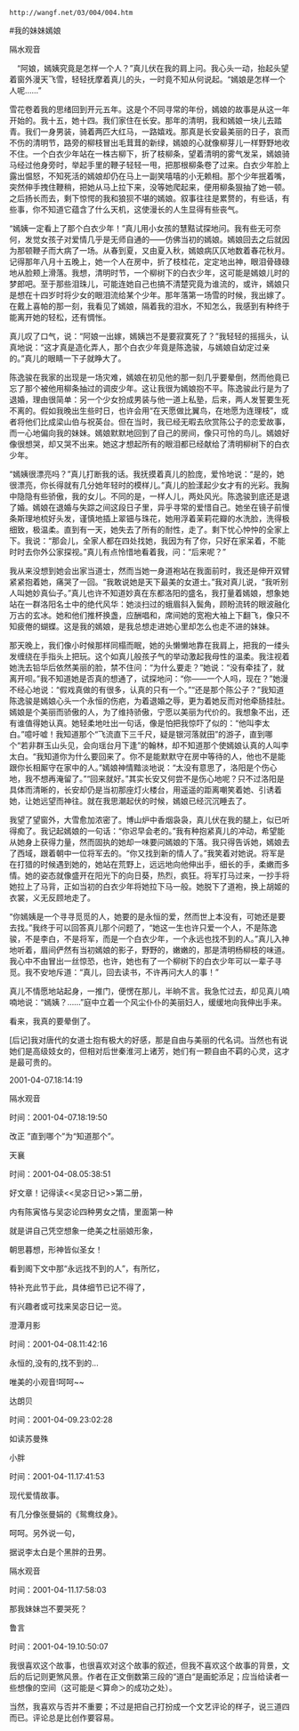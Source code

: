 `http://wangf.net/03/004/004.htm`


#我的妹妹嫣娘


隔水观音


　“阿娘，嫣姨究竟是怎样一个人？”真儿伏在我的肩上问。我心头一动，抬起头望着窗外漫天飞雪，轻轻抚摩着真儿的头，一时竟不知从何说起。“嫣娘是怎样一个人呢……”

雪花卷着我的思绪回到开元五年。这是个不同寻常的年份，嫣娘的故事是从这一年开始的。我十五，她十四。我们家住在长安。那年的清明，我和嫣娘一块儿去踏青。我们一身男装，骑着两匹大红马，一路嬉戏。那真是长安最美丽的日子，哀而不伤的清明节，路旁的柳枝冒出毛茸茸的新绿，嫣娘的心就像柳芽儿一样野野地收不住。一个白衣少年站在一株古柳下，折了枝柳条，望着清明的雾气发呆，嫣娘骑马经过他身旁时，举起手里的鞭子轻轻一甩，把那根柳条卷了过来。白衣少年脸上露出愠怒，不知死活的嫣娘却仍在马上一副笑嘻嘻的小无赖相。那个少年抿着嘴，突然伸手拽住鞭稍，把她从马上拉下来，没等她爬起来，便用柳条狠抽了她一顿。之后扬长而去，剩下惊愕的我和狼狈不堪的嫣娘。叙事往往是累赘的，有些话，有些事，你不知道它蕴含了什么天机，这使漫长的人生显得有些丧气。

“嫣姨一定看上了那个白衣少年！”真儿用小女孩的慧黠试探地问。我有些无可奈何，发觉女孩子对爱情几乎是无师自通的——仿佛当初的嫣娘。嫣娘回去之后就因为那顿鞭子而大病了一场。从春到夏，又由夏入秋，嫣娘病仄仄地数着春花秋月。记得那年八月十五晚上，她一个人在房中，折了枝桂花，定定地出神，眼泪骨碌碌地从脸颊上滑落。我想，清明时节，一个柳树下的白衣少年，这可能是嫣娘儿时的梦郎吧。至于那些泪珠儿，可能连她自己也搞不清楚究竟为谁流的，或许，嫣娘只是想在十四岁时将少女的眼泪流给某个少年。那年落第一场雪的时候，我出嫁了。在戴上喜帕的那一刻，我看见了嫣娘，隔着我的泪水，不知怎么，我感到有种终于能离开她的轻松，还有惆怅。

真儿叹了口气，说：“阿娘一出嫁，嫣姨岂不是要寂寞死了？”我轻轻的摇摇头，认真地说：“这才真是造化弄人，那个白衣少年竟是陈逸骏，与嫣娘自幼定过亲的。”真儿的眼睛一下子就睁大了。

陈逸骏在我家的出现是一场灾难，嫣娘在初见他的那一刻几乎要晕倒，然而他竟已忘了那个被他用柳条抽过的调皮少年。这让我很为嫣娘抱不平。陈逸骏此行是为了退婚，理由很简单：另一个少女扮成男装与他一道上私塾，后来，两人发誓要生死不离的。假如我晚出生些时日，也许会用“在天愿做比翼鸟，在地愿为连理枝”，或者将他们比成梁山伯与祝英台。但在当时，我已经无暇去欣赏陈公子的恋爱故事，而一心地偏向我的妹妹。嫣娘默默地回到了自己的房间，像只可怜的鸟儿。嫣娘好像很想哭，却又哭不出来。她这才想起所有的眼泪都已经献给了清明柳树下的白衣少年。

“嫣姨很漂亮吗？”真儿打断我的话。我抚摸着真儿的脸庞，爱怜地说：“是的，她很漂亮，你长得就有几分她年轻时的模样儿。”真儿的脸漾起少女才有的光彩。我胸中隐隐有些骄傲，我的女儿。不同的是，一样人儿，两处风光。陈逸骏到底还是退了婚。嫣娘在退婚与失踪之间这段日子里，异乎寻常的爱惜自己。她坐在镜子前慢条斯理地梳好头发，谨慎地插上翠钿与珠花，她用浮着茉莉花瓣的水洗脸，洗得极细致，极温柔。直到有一天，她失去了所有的耐性，走了。剩下忧心忡忡的全家上下。我说：“那会儿，全家人都在四处找她，我因为有了你，只好在家呆着，不能时时去你外公家探视。”真儿有点怜惜地看着我，问：“后来呢？”

我从来没想到她会出家当道士，然而当她一身道袍站在我面前时，我还是伸开双臂紧紧抱着她，痛哭了一回。“我敢说她是天下最美的女道士。”我对真儿说，“我听别人叫她妙真仙子。”真儿也许不知道妙真在东都洛阳的盛名，我打量着嫣娘，想象她站在一群洛阳名士中的绝代风华：她淡扫过的蛾眉斜入鬓角，顾盼流转的眼波融化万古的玄冰。她和他们推杯换盏，应酬唱和，席间她的宽袍大袖上下翻飞，像只不知疲倦的蝴蝶。这是我的嫣娘，是我总想走进她心里却怎么也走不进的妹妹。

那天晚上，我们像小时候那样同榻而眠，她的头懒懒地靠在我肩上，把我的一缕头发缠绕在手指头上把玩。这个如真儿般孩子气的举动激起我母性的温柔。我注视着她洗去铅华后依然美丽的脸，禁不住问：“为什么要走？”她说：“没有牵挂了，就离开呗。”我不知道她是否真的想通了，试探地问：“你——一个人吗，现在？”她漫不经心地说：“假戏真做的有很多，认真的只有一个。”“还是那个陈公子？”我知道陈逸骏是嫣娘心头一个永恒的伤疤，为着退婚之辱，更为着她反而对他牵肠挂肚。嫣娘是个美丽而骄傲的人，为了维持骄傲，宁愿以美丽为代价的。我想象不出，还有谁值得她认真。她轻柔地吐出一句话，像是怕把我惊吓了似的：“他叫李太白。”噫吁嘘！我知道那个“飞流直下三千尺，疑是银河落就田”的游子，直到哪个“若非群玉山头见，会向瑶台月下逢”的翰林，却不知道那个使嫣娘认真的人叫李太白。“我知道你为什么要回来了。你不是能默默守在房中等待的人，他也不是能跟你长相厮守在家中的人。”嫣娘神情黯淡地说：“太没有意思了，洛阳是个伤心地，我不想再淹留了。”“回来就好。”其实长安又何尝不是伤心地呢？只不过洛阳是具体而清晰的，长安却仍是当初那座灯火楼台，用遥遥的距离嘲笑着她、引诱着她，让她远望而神往。就在我思潮起伏的时候，嫣娘已经沉沉睡去了。

我望了望窗外，大雪愈加浓密了。博山炉中香烟袅袅，真儿伏在我的腿上，似已听得痴了。我记起嫣娘的一句话：“你迟早会老的。”我有种抱紧真儿的冲动，希望能从她身上获得力量，然而固执的她却一味要问嫣娘的下落。我只得告诉她，嫣娘去了西域，跟着朝中一位将军去的。“你又找到新的情人了。”我笑着对她说。将军是在打猎的时候遇到她的，她站在荒野上，远远地向他伸出手，细长的手，柔嫩而多情。她的姿态就像盛开在阳光下的向日葵，热烈，疯狂。将军打马过来，一抄手将她拉上了马背，正如当初的白衣少年将她拉下马一般。她脱下了道袍，换上胡姬的衣裳，义无反顾地走了。

“你嫣姨是一个寻寻觅觅的人，她要的是永恒的爱，然而世上本没有，可她还是要去找。”我终于可以回答真儿那个问题了，“她这一生也许只爱一个人，不是陈逸骏，不是李白，不是将军，而是一个白衣少年，一个永远也找不到的人。”真儿入神地听着，眉间俨然有当初嫣娘的影子，野野的，嫩嫩的，那是清明杨柳枝的味道。我心中不由冒出一丝惊恐，也许，她也有了一个柳树下的白衣少年可以一辈子寻觅。我不安地斥道：“真儿，回去读书，不许再问大人的事！”

真儿不情愿地站起身，一推门，便愣在那儿，半晌不言。我急忙过去，却见真儿喃喃地说：“嫣姨？……”庭中立着一个风尘仆仆的美丽妇人，缓缓地向我伸出手来。

看来，我真的要晕倒了。


[后记]我对唐代的女道士抱有极大的好感，那是自由与美丽的代名词。当然也有说她们是高级妓女的，但相对后世秦淮河上诸芳，她们有一颗自由不羁的心灵，这才是最可贵的。


2001-04-07.18:14:19


隔水观音

时间：2001-04-07.18:19:50 

改正 ”直到哪个”为“知道那个”。

天襄

时间：2001-04-08.05:38:51 

好文章！记得读<<吴宓日记>>第二册， 

内有陈寅恪与吴宓论四种男女之情，里面第一种 

就是讲自己凭空想象一绝美之杜丽娘形象， 

朝思暮想，形神皆似圣女！ 

看到阁下文中那“永远找不到的人”，有所忆， 

特补充此节于此，具体细节已记不得了， 

有兴趣者或可找来吴宓日记一览。

澄潭月影

时间：2001-04-08.11:42:16 

永恒的,没有的,找不到的... 

 

唯美的小观音!呵呵~~

达朗贝

时间：2001-04-09.23:02:28 

如读苏曼殊

小胖

时间：2001-04-11.17:41:53 

现代爱情故事。 

有几分像张曼娟的《鸳鸯纹身》。 

呵呵。另外说一句， 

据说李太白是个黑胖的丑男。

隔水观音

时间：2001-04-11.17:58:03 

那我妹妹岂不要哭死？

鲁言

时间：2001-04-19.10:50:07 

我很喜欢这个故事，也很喜欢对这个故事的叙述，但我不喜欢这个故事的背景，文后的后记则更煞风景。作者在正文倒数第三段的“道白“是画蛇添足；应当给读者一些想像的空间（这可能是＜算命＞的成功之处）。 


当然，我喜欢与否并不重要；不过是把自己打扮成一个文艺评论的样子，说三道四而已。评论总是比创作要容易。